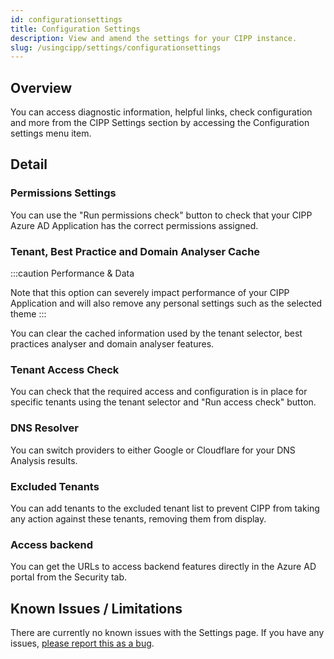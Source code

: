 ```yaml
---
id: configurationsettings
title: Configuration Settings
description: View and amend the settings for your CIPP instance.
slug: /usingcipp/settings/configurationsettings
---
```


## Overview

You can access diagnostic information, helpful links, check configuration and more from the CIPP Settings section by accessing the Configuration settings menu item.

## Detail

### Permissions Settings

You can use the "Run permissions check" button to check that your CIPP Azure AD Application has the correct permissions assigned.

### Tenant, Best Practice and Domain Analyser Cache

:::caution Performance & Data

Note that this option can severely impact performance of your CIPP Application and will also remove any personal settings such as the selected theme
:::

You can clear the cached information used by the tenant selector, best practices analyser and domain analyser features.


### Tenant Access Check

You can check that the required access and configuration is in place for specific tenants using the tenant selector and "Run access check" button.

### DNS Resolver

You can switch providers to either Google or Cloudflare for your DNS Analysis results.

### Excluded Tenants

You can add tenants to the excluded tenant list to prevent CIPP from taking any action against these tenants, removing them from display.

### Access backend

You can get the URLs to access backend features directly in the Azure AD portal from the Security tab.

## Known Issues / Limitations

There are currently no known issues with the Settings page.  If you have any issues, [please report this as a bug](https://github.com/KelvinTegelaar/CIPP/issues/new?assignees=&labels=&template=bug_report.md&title=BUG%3A+).


